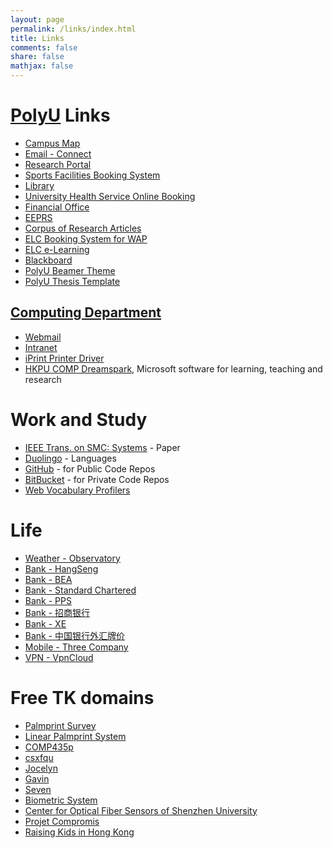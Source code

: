 ```yaml
---
layout: page
permalink: /links/index.html
title: Links
comments: false
share: false
mathjax: false
---
```


# [PolyU](http://www.polyu.edu.hk/cpa/polyu/index.php) Links

+ [Campus Map](http://www.polyu.edu.hk/fmo/eMap/map.php)    
+ [Email - Connect](https://login.live.com/login.srf?cbcxt=out&vv=910&wa=wsignin1.0&wtrealm=urn:federation:MicrosoftOnline&wctx=wa%3Dwsignin1.0%26rpsnv%3D2%26ct%3D1340602759%26rver%3D6.1.6206.0%26wp%3DMBI_KEY%26wreply%3Dhttps:%252F%252Fwww.outlook.com%252Fowa%252F%26id%3D260563%26CBCXT%3Dout)   
+ [Research Portal](https://www40.polyu.edu.hk/rostudportal/tologin.do)   
+ [Sports Facilities Booking System](https://www40.polyu.edu.hk/saosport/)
+ [Library](http://www.lib.polyu.edu.hk/)    
+ [University Health Service Online Booking](https://uhsappt.polyu.edu.hk/)
+ [Financial Office](http://www.polyu.edu.hk/fo/FO_Web/index.php?page=5&subpage=stud04)
+ [EEPRS](http://www.engl.polyu.edu.hk/eeprs/)
+ [Corpus of Research Articles](http://rcpce.engl.polyu.edu.hk/RACorpus/default.htm)
+ [ELC Booking System for WAP](http://booking.elc.polyu.edu.hk/)
+ [ELC e-Learning](http://elearn.elc.polyu.edu.hk/)
+ [Blackboard](https://learn.polyu.edu.hk/)
+ [PolyU Beamer Theme](http://quxiaofeng.me/articles/20140322-polyu-beamer-theme.html)
+ [PolyU Thesis Template](http://quxiaofeng.me/articles/20140323-polyu-thesis-template.html)

## [Computing Department](http://www.comp.polyu.edu.hk/en/home/index.php)  

+ [Webmail](https://webmail.comp.polyu.edu.hk/roundcubemail/)     
+ [Intranet](https://intranet.comp.polyu.edu.hk/)  
+ [iPrint Printer Driver](http://sfps.comp.polyu.edu.hk/ipp)   
+ [HKPU COMP Dreamspark](https://dreamspark.comp.polyu.edu.hk/auth/auth.cgi?action=signin), Microsoft software for learning, teaching and research

# Work and Study

+ [IEEE Trans. on SMC: Systems](http://mc.manuscriptcentral.com/systems) - Paper
+ [Duolingo](https://www.duolingo.com/) - Languages
+ [GitHub](https://github.com/quxiaofeng) - for Public Code Repos
+ [BitBucket](http://bitbucket.org/quxiaofeng) - for Private Code Repos
+ [Web Vocabulary Profilers](http://www.lextutor.ca/vp/eng/)

# Life

+ [Weather - Observatory](http://www.hko.gov.hk/wxinfo/currwx/fndc.htm)
+ [Bank - HangSeng](https://e-banking.hangseng.com)
+ [Bank - BEA](https://mobile.hkbea-cyberbanking.com/servlet/FRLogon)
+ [Bank - Standard Chartered](https://ibank.standardchartered.com.hk/nfs/login.htm)
+ [Bank - PPS](https://www.ppshk.com/hkt/revamp2/Chinese/LoginPage.html)
+ [Bank - 招商银行](https://www.cmbchina.com/)
+ [Bank - XE](http://www.xe.com/zh-CN/currencyconverter/convert/?Amount=100&From=HKD&To=CNY)
+ [Bank - 中国银行外汇牌价](http://www.boc.cn/sourcedb/whpj/)
+ [Mobile - Three Company](https://www.three.com.hk/appCS2/my3Account.do?lang=chi&appId=appCSCheckBill)
+ [VPN  - VpnCloud](https://www.ttincloud.com/)

# Free TK domains

+ [Palmprint Survey](http://www.palmprint.tk/)
+ [Linear Palmprint System](http://www.linearpalmprint.tk/)
+ [COMP435p](http://www.comp435p.tk)
+ [csxfqu](http://www.csxfqu.tk)
+ [Jocelyn](http://www.jocelynzhu.tk)
+ [Gavin](http://www.gavinqu.tk)
+ [Seven](http://www.sevenqu.tk)
+ [Biometric System](http://www.biometricsystem.tk)
+ [Center for Optical Fiber Sensors of Shenzhen University](http://fibersensors.tk/)
+ [Projet Compromis](http://projetcompromis.tk/)
+ [Raising Kids in Hong Kong](http://www.raisingkidsinhk.tk)

